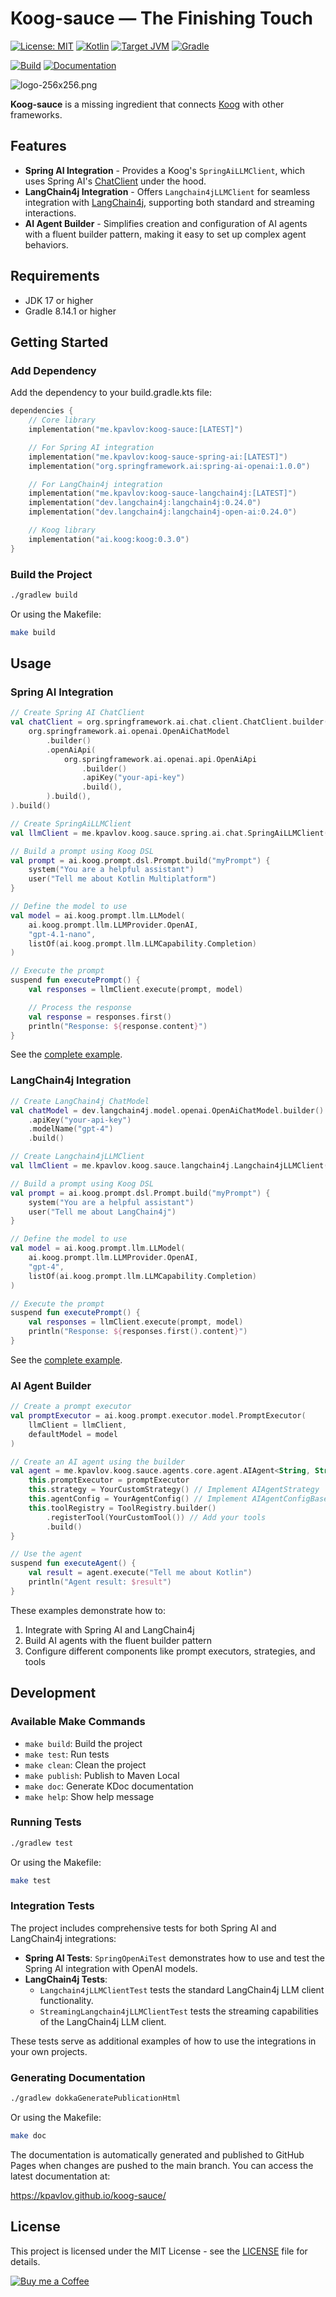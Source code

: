 # Koog-sauce — The Finishing Touch

[![License: MIT](https://img.shields.io/badge/License-MIT-yellow.svg)](https://opensource.org/licenses/MIT)
[![Kotlin](https://img.shields.io/badge/kotlin-2.2.0-blue.svg?logo=kotlin)](https://kotlinlang.org)
[![Target JVM](https://img.shields.io/badge/Target%20JVM-17-green.svg)](https://jdk.java.net/17/)
[![Gradle](https://img.shields.io/badge/Gradle-8.14.3-green.svg)](https://gradle.org)

[![Build](https://github.com/kpavlov/koog-sauce/actions/workflows/build.yml/badge.svg)](https://github.com/kpavlov/koog-sauce/actions/workflows/build.yml?branch=main)
[![Documentation](https://img.shields.io/badge/Documentation-KDoc-blue)](https://kpavlov.github.io/koog-sauce/)

![logo-256x256.png](docs/logo-256x256.png)

**Koog-sauce** is a missing ingredient that connects [Koog](https://github.com/koog-ai/koog) with other frameworks.

## Features

- **Spring AI Integration** - Provides a Koog's `SpringAiLLMClient`, which uses Spring AI's [ChatClient](https://docs.spring.io/spring-ai/reference/api/chatclient.html) under the hood.
- **LangChain4j Integration** - Offers `Langchain4jLLMClient` for seamless integration with [LangChain4j](https://github.com/langchain4j/langchain4j), supporting both standard and streaming interactions.
- **AI Agent Builder** - Simplifies creation and configuration of AI agents with a fluent builder pattern, making it easy to set up complex agent behaviors.

## Requirements

- JDK 17 or higher
- Gradle 8.14.1 or higher

## Getting Started

### Add Dependency

Add the dependency to your build.gradle.kts file:

```kotlin
dependencies {
    // Core library
    implementation("me.kpavlov:koog-sauce:[LATEST]")

    // For Spring AI integration
    implementation("me.kpavlov:koog-sauce-spring-ai:[LATEST]")
    implementation("org.springframework.ai:spring-ai-openai:1.0.0")

    // For LangChain4j integration
    implementation("me.kpavlov:koog-sauce-langchain4j:[LATEST]")
    implementation("dev.langchain4j:langchain4j:0.24.0")
    implementation("dev.langchain4j:langchain4j-open-ai:0.24.0")

    // Koog library
    implementation("ai.koog:koog:0.3.0")
}
```

### Build the Project

```bash
./gradlew build
```

Or using the Makefile:

```bash
make build
```

## Usage

### Spring AI Integration

```kotlin
// Create Spring AI ChatClient
val chatClient = org.springframework.ai.chat.client.ChatClient.builder(
    org.springframework.ai.openai.OpenAiChatModel
        .builder()
        .openAiApi(
            org.springframework.ai.openai.api.OpenAiApi
                .builder()
                .apiKey("your-api-key")
                .build(),
        ).build(),
).build()

// Create SpringAiLLMClient
val llmClient = me.kpavlov.koog.sauce.spring.ai.chat.SpringAiLLMClient(chatClient)

// Build a prompt using Koog DSL
val prompt = ai.koog.prompt.dsl.Prompt.build("myPrompt") {
    system("You are a helpful assistant")
    user("Tell me about Kotlin Multiplatform")
}

// Define the model to use
val model = ai.koog.prompt.llm.LLModel(
    ai.koog.prompt.llm.LLMProvider.OpenAI, 
    "gpt-4.1-nano", 
    listOf(ai.koog.prompt.llm.LLMCapability.Completion)
)

// Execute the prompt
suspend fun executePrompt() {
    val responses = llmClient.execute(prompt, model)

    // Process the response
    val response = responses.first()
    println("Response: ${response.content}")
}
```

See the [complete example](examples/src/main/kotlin/me/kpavlov/koog/sauce/examples/SpringAiExample.kt).

### LangChain4j Integration

```kotlin
// Create LangChain4j ChatModel
val chatModel = dev.langchain4j.model.openai.OpenAiChatModel.builder()
    .apiKey("your-api-key")
    .modelName("gpt-4")
    .build()

// Create Langchain4jLLMClient
val llmClient = me.kpavlov.koog.sauce.langchain4j.Langchain4jLLMClient(chatModel = chatModel)

// Build a prompt using Koog DSL
val prompt = ai.koog.prompt.dsl.Prompt.build("myPrompt") {
    system("You are a helpful assistant")
    user("Tell me about LangChain4j")
}

// Define the model to use
val model = ai.koog.prompt.llm.LLModel(
    ai.koog.prompt.llm.LLMProvider.OpenAI, 
    "gpt-4", 
    listOf(ai.koog.prompt.llm.LLMCapability.Completion)
)

// Execute the prompt
suspend fun executePrompt() {
    val responses = llmClient.execute(prompt, model)
    println("Response: ${responses.first().content}")
}
```

See the [complete example](examples/src/main/kotlin/me/kpavlov/koog/sauce/examples/LangChain4jAIAgentExample.kt).   


### AI Agent Builder

```kotlin
// Create a prompt executor
val promptExecutor = ai.koog.prompt.executor.model.PromptExecutor(
    llmClient = llmClient,
    defaultModel = model
)

// Create an AI agent using the builder
val agent = me.kpavlov.koog.sauce.agents.core.agent.AIAgent<String, String> {
    this.promptExecutor = promptExecutor
    this.strategy = YourCustomStrategy() // Implement AIAgentStrategy
    this.agentConfig = YourAgentConfig() // Implement AIAgentConfigBase
    this.toolRegistry = ToolRegistry.builder()
        .registerTool(YourCustomTool()) // Add your tools
        .build()
}

// Use the agent
suspend fun executeAgent() {
    val result = agent.execute("Tell me about Kotlin")
    println("Agent result: $result")
}
```

These examples demonstrate how to:
1. Integrate with Spring AI and LangChain4j
2. Build AI agents with the fluent builder pattern
3. Configure different components like prompt executors, strategies, and tools

## Development

### Available Make Commands

- `make build`: Build the project
- `make test`: Run tests
- `make clean`: Clean the project
- `make publish`: Publish to Maven Local
- `make doc`: Generate KDoc documentation
- `make help`: Show help message

### Running Tests

```bash
./gradlew test
```

Or using the Makefile:

```bash
make test
```

### Integration Tests

The project includes comprehensive tests for both Spring AI and LangChain4j integrations:

- **Spring AI Tests**: `SpringOpenAiTest` demonstrates how to use and test the Spring AI integration with OpenAI models.
- **LangChain4j Tests**: 
  - `Langchain4jLLMClientTest` tests the standard LangChain4j LLM client functionality.
  - `StreamingLangchain4jLLMClientTest` tests the streaming capabilities of the LangChain4j LLM client.

These tests serve as additional examples of how to use the integrations in your own projects.

### Generating Documentation

```bash
./gradlew dokkaGeneratePublicationHtml
```

Or using the Makefile:

```bash
make doc
```

The documentation is automatically generated and published to GitHub Pages when changes are pushed to the main branch. You can access the latest documentation at:

https://kpavlov.github.io/koog-sauce/

## License

This project is licensed under the MIT License - see the [LICENSE](LICENSE) file for details.

[![Buy me a Coffee](https://cdn.buymeacoffee.com/buttons/default-orange.png)](https://buymeacoffee.com/mailsk)
